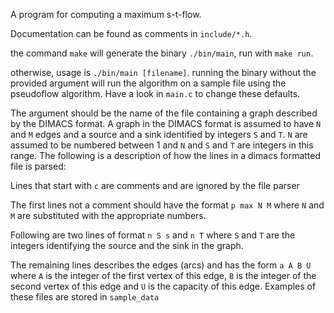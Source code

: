 A program for computing a maximum s-t-flow.

Documentation can be found as comments in `include/*.h`.

the command `make` will generate the binary `./bin/main`, run with `make run`.

otherwise, usage is `./bin/main [filename]`.
running the binary without the provided argument will run the algorithm on a
sample file using the pseudoflow algorithm. Have a look in `main.c` to change 
these defaults.

The argument should be the name of the file containing a graph described by the
DIMACS format. A graph in the DIMACS format is assumed to have `N` and `M` edges
and a source and a sink identified by integers `S` and `T`. `N` are assumed to
be numbered between 1 and `N` and `S` and `T` are integers in this range.
The following is a description of how the lines in a dimacs formatted file is
parsed:

Lines that start with `c` are comments and are ignored by the file parser

The first lines not a comment should have the format `p max N M`
where `N` and `M` are substituted with the appropriate numbers.

Following are two lines of format `n S s` and `n T` where
`S` and `T` are the integers identifying the source and
the sink in the graph.

The remaining lines describes the edges (arcs) and has the form `a A B U` where
`A` is the integer of the first vertex of this edge, `B` is the integer of the
second vertex of this edge and `U` is the capacity of this edge. Examples of
these files are stored in `sample_data`


